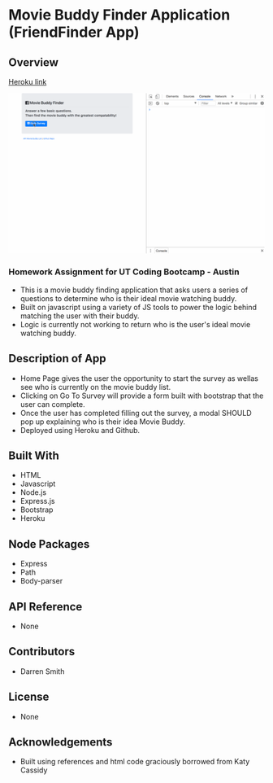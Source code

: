 # Movie Buddy Finder Application (FriendFinder App)

## Overview

[Heroku link](https://friendfinder-darren.herokuapp.com)

![Movie Buddy Finder gif](https://github.com/GitDarren/FriendFinder/blob/master/MovieBuddyApp.gif)

### Homework Assignment for UT Coding Bootcamp - Austin

* This is a movie buddy finding application that asks users a series of questions to determine who is their ideal movie watching buddy.
* Built on javascript using a variety of JS tools to power the logic behind matching the user with their buddy.
* Logic is currently not working to return who is the user's ideal movie watching buddy.

## Description of App

* Home Page gives the user the opportunity to start the survey as wellas see who is currently on the movie buddy list.
* Clicking on Go To Survey will provide a form built with bootstrap that the user can complete.
* Once the user has completed filling out the survey, a modal SHOULD pop up explaining who is their idea Movie Buddy.
* Deployed using Heroku and Github.

## Built With

* HTML
* Javascript
* Node.js
* Express.js
* Bootstrap
* Heroku

## Node Packages

* Express
* Path
* Body-parser

## API Reference

* None

## Contributors

* Darren Smith

## License

* None

## Acknowledgements

* Built using references and html code graciously borrowed from Katy Cassidy
